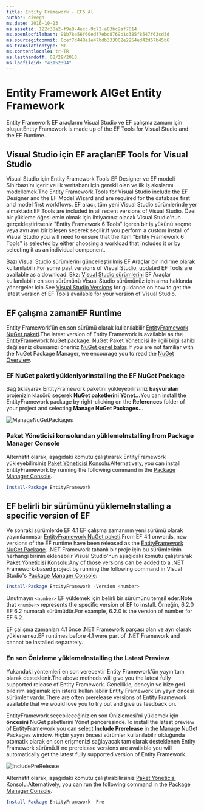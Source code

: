 ```yaml
---
title: Entity Framework - EF6 Al
author: divega
ms.date: 2016-10-23
ms.assetid: 122c38a2-f9e8-4ecc-9c72-a83bc9af7814
ms.openlocfilehash: 91b78e56f60edf7ebc8769b1c385f8547f63cd3d
ms.sourcegitcommit: 0cef7d448e1e47bdb333002e2254ed42d57b45b6
ms.translationtype: MT
ms.contentlocale: tr-TR
ms.lasthandoff: 08/29/2018
ms.locfileid: "43152394"
---
```

# <a name="get-entity-framework"></a><span data-ttu-id="27a67-102">Entity Framework Al</span><span class="sxs-lookup"><span data-stu-id="27a67-102">Get Entity Framework</span></span>
<span data-ttu-id="27a67-103">Entity Framework EF araçlarını Visual Studio ve EF çalışma zamanı için oluşur.</span><span class="sxs-lookup"><span data-stu-id="27a67-103">Entity Framework is made up of the EF Tools for Visual Studio and the EF Runtime.</span></span>

## <a name="ef-tools-for-visual-studio"></a><span data-ttu-id="27a67-104">Visual Studio için EF araçları</span><span class="sxs-lookup"><span data-stu-id="27a67-104">EF Tools for Visual Studio</span></span>

<span data-ttu-id="27a67-105">Visual Studio için Entity Framework Tools EF Designer ve EF modeli Sihirbazı'nı içerir ve ilk veritabanı için gerekli olan ve ilk iş akışlarını modellemek.</span><span class="sxs-lookup"><span data-stu-id="27a67-105">The Entity Framework Tools for Visual Studio include the EF Designer and the EF Model Wizard and are required for the database first and model first workflows.</span></span> <span data-ttu-id="27a67-106">EF aracı, tüm yeni Visual Studio sürümlerinde yer almaktadır.</span><span class="sxs-lookup"><span data-stu-id="27a67-106">EF Tools are included in all recent versions of Visual Studio.</span></span> <span data-ttu-id="27a67-107">Özel bir yükleme öğesi emin olmak için ihtiyacınız olacak Visual Studio'nun gerçekleştirirseniz "Entity Framework 6 Tools" içeren bir iş yükünü seçme veya ayrı ayrı bir bileşen seçerek seçilir.</span><span class="sxs-lookup"><span data-stu-id="27a67-107">If you perform a custom install of Visual Studio you will need to ensure that the item "Entity Framework 6 Tools" is selected by either choosing a workload that includes it or by selecting it as an individual component.</span></span>

<span data-ttu-id="27a67-108">Bazı Visual Studio sürümlerini güncelleştirilmiş EF Araçlar bir indirme olarak kullanılabilir.</span><span class="sxs-lookup"><span data-stu-id="27a67-108">For some past versions of Visual Studio, updated EF Tools are available as a download.</span></span> <span data-ttu-id="27a67-109">Bkz: [Visual Studio sürümlerini](~/ef6/what-is-new/visual-studio.md) EF Araçlar kullanılabilir en son sürümünü Visual Studio sürümünüz için alma hakkında yönergeler için.</span><span class="sxs-lookup"><span data-stu-id="27a67-109">See [Visual Studio Versions](~/ef6/what-is-new/visual-studio.md) for guidance on how to get the latest version of EF Tools available for your version of Visual Studio.</span></span>

## <a name="ef-runtime"></a><span data-ttu-id="27a67-110">EF çalışma zamanı</span><span class="sxs-lookup"><span data-stu-id="27a67-110">EF Runtime</span></span>

<span data-ttu-id="27a67-111">Entity Framework'ün en son sürümü olarak kullanılabilir [EntityFramework NuGet paketi](http://nuget.org/packages/EntityFramework/).</span><span class="sxs-lookup"><span data-stu-id="27a67-111">The latest version of Entity Framework is available as the [EntityFramework NuGet package](http://nuget.org/packages/EntityFramework/).</span></span> <span data-ttu-id="27a67-112">NuGet Paket Yöneticisi ile ilgili bilgi sahibi değilseniz okumanızı öneririz [NuGet genel bakış](https://docs.microsoft.com/nuget/consume-packages/overview-and-workflow).</span><span class="sxs-lookup"><span data-stu-id="27a67-112">If you are not familiar with the NuGet Package Manager, we encourage you to read the [NuGet Overview](https://docs.microsoft.com/nuget/consume-packages/overview-and-workflow).</span></span>

### <a name="installing-the-ef-nuget-package"></a><span data-ttu-id="27a67-113">EF NuGet paketi yükleniyor</span><span class="sxs-lookup"><span data-stu-id="27a67-113">Installing the EF NuGet Package</span></span>

<span data-ttu-id="27a67-114">Sağ tıklayarak EntityFramework paketini yükleyebilirsiniz **başvuruları** projenizin klasörü seçerek **NuGet paketlerini Yönet...**</span><span class="sxs-lookup"><span data-stu-id="27a67-114">You can install the EntityFramework package by right-clicking on the **References** folder of your project and selecting **Manage NuGet Packages…**</span></span>

![ManageNuGetPackages](~/ef6/media/managenugetpackages.png)

### <a name="installing-from-package-manager-console"></a><span data-ttu-id="27a67-116">Paket Yöneticisi konsolundan yükleme</span><span class="sxs-lookup"><span data-stu-id="27a67-116">Installing from Package Manager Console</span></span>

<span data-ttu-id="27a67-117">Alternatif olarak, aşağıdaki komutu çalıştırarak EntityFramework yükleyebilirsiniz [Paket Yöneticisi Konsolu](http://docs.nuget.org/docs/start-here/using-the-package-manager-console).</span><span class="sxs-lookup"><span data-stu-id="27a67-117">Alternatively, you can install EntityFramework by running the following command in the [Package Manager Console](http://docs.nuget.org/docs/start-here/using-the-package-manager-console).</span></span>

``` powershell
Install-Package EntityFramework
```

## <a name="installing-a-specific-version-of-ef"></a><span data-ttu-id="27a67-118">EF belirli bir sürümünü yükleme</span><span class="sxs-lookup"><span data-stu-id="27a67-118">Installing a specific version of EF</span></span>

<span data-ttu-id="27a67-119">Ve sonraki sürümlerde EF 4.1 EF çalışma zamanının yeni sürümü olarak yayımlanmıştır [EntityFramework NuGet paketi](https://www.nuget.org/packages/EntityFramework/).</span><span class="sxs-lookup"><span data-stu-id="27a67-119">From EF 4.1 onwards, new versions of the EF runtime have been released as the [EntityFramework NuGet Package](https://www.nuget.org/packages/EntityFramework/).</span></span> <span data-ttu-id="27a67-120">.NET Framework tabanlı bir proje için bu sürümlerinin herhangi birinin eklenebilir Visual Studio'nun aşağıdaki komutu çalıştırarak [Paket Yöneticisi Konsolu](http://docs.nuget.org/docs/start-here/using-the-package-manager-console):</span><span class="sxs-lookup"><span data-stu-id="27a67-120">Any of those versions can be added to a .NET Framework-based project by running the following command in Visual Studio's [Package Manager Console](http://docs.nuget.org/docs/start-here/using-the-package-manager-console):</span></span>

``` powershell
Install-Package EntityFramework -Version <number>
```

<span data-ttu-id="27a67-121">Unutmayın `<number>` EF yüklemek için belirli bir sürümünü temsil eder.</span><span class="sxs-lookup"><span data-stu-id="27a67-121">Note that `<number>` represents the specific version of EF to install.</span></span> <span data-ttu-id="27a67-122">Örneğin, 6.2.0 EF 6.2 numaralı sürümüdür.</span><span class="sxs-lookup"><span data-stu-id="27a67-122">For example, 6.2.0 is the version of number for EF 6.2.</span></span>   

<span data-ttu-id="27a67-123">EF çalışma zamanları 4.1 önce .NET Framework parçası olan ve ayrı olarak yüklenemez.</span><span class="sxs-lookup"><span data-stu-id="27a67-123">EF runtimes before 4.1 were part of .NET Framework and cannot be installed separately.</span></span>

### <a name="installing-the-latest-preview"></a><span data-ttu-id="27a67-124">En son Önizleme yükleme</span><span class="sxs-lookup"><span data-stu-id="27a67-124">Installing the Latest Preview</span></span>

<span data-ttu-id="27a67-125">Yukarıdaki yöntemleri en son verecektir Entity Framework'ün yayın'tam olarak desteklenir.</span><span class="sxs-lookup"><span data-stu-id="27a67-125">The above methods will give you the latest fully supported release of Entity Framework.</span></span> <span data-ttu-id="27a67-126">Genellikle, deneyin ve bize geri bildirim sağlamak için isteriz kullanılabilir Entity Framework'ün yayın öncesi sürümler vardır.</span><span class="sxs-lookup"><span data-stu-id="27a67-126">There are often prerelease versions of Entity Framework available that we would love you to try out and give us feedback on.</span></span>

<span data-ttu-id="27a67-127">EntityFramework seçebileceğiniz en son Önizlemesi'ni yüklemek için **öncesini** NuGet paketlerini Yönet penceresinde.</span><span class="sxs-lookup"><span data-stu-id="27a67-127">To install the latest preview of EntityFramework you can select **Include Prerelease** in the Manage NuGet Packages window.</span></span> <span data-ttu-id="27a67-128">Hiçbir yayın öncesi sürümler kullanılabilir olduğunda otomatik olarak en son erişmenizi sağlayacak tam olarak desteklenen Entity Framework sürümü.</span><span class="sxs-lookup"><span data-stu-id="27a67-128">If no prerelease versions are available you will automatically get the latest fully supported version of Entity Framework.</span></span>

![IncludePreRelease](~/ef6/media/includeprerelease.png)

<span data-ttu-id="27a67-130">Alternatif olarak, aşağıdaki komutu çalıştırabilirsiniz [Paket Yöneticisi Konsolu](http://docs.nuget.org/docs/start-here/using-the-package-manager-console).</span><span class="sxs-lookup"><span data-stu-id="27a67-130">Alternatively, you can run the following command in the [Package Manager Console](http://docs.nuget.org/docs/start-here/using-the-package-manager-console).</span></span>

``` powershell
Install-Package EntityFramework -Pre
```
